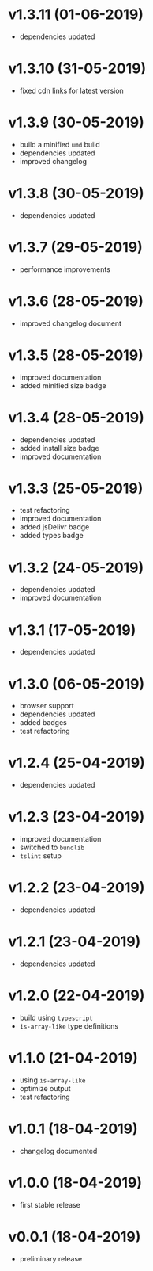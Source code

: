 # v1.3.11 (01-06-2019)

* dependencies updated

# v1.3.10 (31-05-2019)

* fixed cdn links for latest version

# v1.3.9 (30-05-2019)

* build a minified `umd` build
* dependencies updated
* improved changelog

# v1.3.8 (30-05-2019)

* dependencies updated

# v1.3.7 (29-05-2019)

* performance improvements

# v1.3.6 (28-05-2019)

* improved changelog document

# v1.3.5 (28-05-2019)

* improved documentation
* added minified size badge

# v1.3.4 (28-05-2019)

* dependencies updated
* added install size badge
* improved documentation

# v1.3.3 (25-05-2019)

* test refactoring
* improved documentation
* added jsDelivr badge
* added types badge

# v1.3.2 (24-05-2019)

* dependencies updated
* improved documentation

# v1.3.1 (17-05-2019)

* dependencies updated

# v1.3.0 (06-05-2019)

* browser support
* dependencies updated
* added badges
* test refactoring

# v1.2.4 (25-04-2019)

* dependencies updated

# v1.2.3 (23-04-2019)

* improved documentation
* switched to `bundlib`
* `tslint` setup

# v1.2.2 (23-04-2019)

* dependencies updated

# v1.2.1 (23-04-2019)

* dependencies updated

# v1.2.0 (22-04-2019)

* build using `typescript`
* `is-array-like` type definitions

# v1.1.0 (21-04-2019)

* using `is-array-like`
* optimize output
* test refactoring

# v1.0.1 (18-04-2019)

* changelog documented

# v1.0.0 (18-04-2019)

* first stable release

# v0.0.1 (18-04-2019)

* preliminary release
